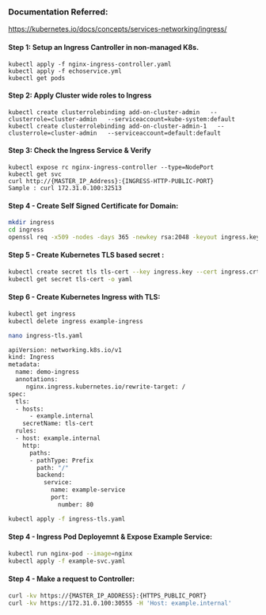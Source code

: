 ### Documentation Referred:

https://kubernetes.io/docs/concepts/services-networking/ingress/

#### Step 1: Setup an Ingress Cantroller in non-managed K8s.
```
kubectl apply -f nginx-ingress-controller.yaml
kubectl apply -f echoservice.yml
kubectl get pods  
```

#### Step 2: Apply Cluster wide roles to Ingress 
```
kubectl create clusterrolebinding add-on-cluster-admin   --clusterrole=cluster-admin   --serviceaccount=kube-system:default
kubectl create clusterrolebinding add-on-cluster-admin-1   --clusterrole=cluster-admin   --serviceaccount=default:default
```
#### Step 3: Check the Ingress Service & Verify
```
kubectl expose rc nginx-ingress-controller --type=NodePort
kubectl get svc
curl http://{MASTER_IP_Address}:{INGRESS-HTTP-PUBLIC-PORT}
Sample : curl 172.31.0.100:32513
```

#### Step 4 - Create Self Signed Certificate for Domain:
```sh
mkdir ingress
cd ingress
openssl req -x509 -nodes -days 365 -newkey rsa:2048 -keyout ingress.key -out ingress.crt -subj "/CN=example.internal/O=security"
```
#### Step 5 - Create Kubernetes TLS based secret :
```sh
kubectl create secret tls tls-cert --key ingress.key --cert ingress.crt
kubectl get secret tls-cert -o yaml
```
#### Step 6 - Create Kubernetes Ingress with TLS:
```sh
kubectl get ingress
kubectl delete ingress example-ingress
```
```sh
nano ingress-tls.yaml
```
```sh
apiVersion: networking.k8s.io/v1
kind: Ingress
metadata:
  name: demo-ingress
  annotations:
     nginx.ingress.kubernetes.io/rewrite-target: /
spec:
  tls:
  - hosts:
      - example.internal
    secretName: tls-cert
  rules:
  - host: example.internal
    http:
      paths:
      - pathType: Prefix
        path: "/"
        backend:
          service:
            name: example-service
            port:
              number: 80
```
```sh
kubectl apply -f ingress-tls.yaml
```

#### Step 4 - Ingress Pod Deployemnt & Expose Example Service:
```sh
kubectl run nginx-pod --image=nginx 
kubectl apply -f example-svc.yaml
```

#### Step 4 - Make a request to Controller:
```sh
curl -kv https://{MASTER_IP_ADDRESS}:{HTTPS_PUBLIC_PORT}
curl -kv https://172.31.0.100:30555 -H 'Host: example.internal'
```
